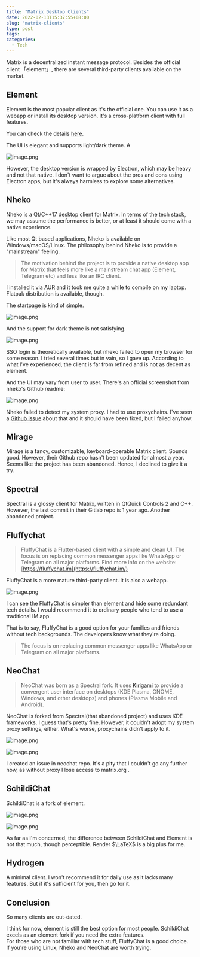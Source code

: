 ```yaml
---
title: "Matrix Desktop Clients"
date: 2022-02-13T15:37:55+08:00
slug: "matrix-clients"
type: post
tags:
categories:
  - Tech
---
```


Matrix is a decentralized instant message protocol. Besides the official client 「element」, there are several third-party clients available on the market.

## Element

Element is the most popular client as it's the official one. You can use it as a webapp or install its desktop version. It's a cross-platform client with full features.

You can check the details [here](https://matrix.org/docs/projects/client/element).

The UI is elegant and supports light/dark theme. A

![image.png](https://b3logfile.com/siyuan/1609132319768/assets/image-20220213153722-2c5cnta.png)

However, the desktop version is wrapped by Electron, which may be heavy and not that native. I don't want to argue about the pros and cons using Electron apps, but it's always harmless to explore some alternatives.

## Nheko

Nheko is a Qt/C++17 desktop client for Matrix. In terms of the tech stack, we may assume the performance is better, or at least it should come with a native experience.

Like most Qt based applications, Nheko is available on Windows/macOS/Linux. The philosophy behind Nheko is to provide a "mainstream" feeling.

> The motivation behind the project is to provide a native desktop app for Matrix that feels more like a mainstream chat app (Element, Telegram etc) and less like an IRC client.
>

I installed it via AUR and it took me quite a while to compile on my laptop. Flatpak distribution is available, though.

The startpage is kind of simple.

![image.png](https://b3logfile.com/siyuan/1609132319768/assets/image-20220213163118-0iq8pv0.png)

And the support for dark theme is not satisfying.

![image.png](https://b3logfile.com/siyuan/1609132319768/assets/image-20220213163340-jfljaci.png)

SSO login is theoretically available, but nheko failed to open my browser for some reason. I tried several times but in vain, so I gave up. According to what I've experienced, the client is far from refined and is not as decent as element.

And the UI may vary from user to user. There's an official screenshot from nheko's Github readme:

![image.png](https://b3logfile.com/siyuan/1609132319768/assets/image-20220213164727-yprh0nc.png)

Nheko failed to detect my system proxy. I had to use proxychains. I've seen a [Github issue](https://github.com/Nheko-Reborn/nheko/issues/29) about that and it should have been fixed, but I failed anyhow.

## Mirage

Mirage is a fancy, customizable, keyboard-operable Matrix client. Sounds good. However, their Github repo hasn't been updated for almost a year. Seems like the project has been abandoned. Hence, I declined to give it a try.

## Spectral

Spectral is a glossy client for Matrix, written in QtQuick Controls 2 and C++. However, the last commit in their Gitlab repo is 1 year ago. Another abandoned project.

## Fluffychat

> FluffyChat is a Flutter-based client with a simple and clean UI. The focus is on replacing common messenger apps like WhatsApp or Telegram on all major platforms. Find more info on the website: [https://fluffychat.im](https://fluffychat.im/)
>

FluffyChat is a more mature third-party client. It is also a webapp.

![image.png](https://b3logfile.com/siyuan/1609132319768/assets/image-20220213170814-w3jnvzl.png)

I can see the FluffyChat is simpler than element and hide some redundant tech details. I would recommend it to ordinary people who tend to use a traditional IM app.

That is to say, FluffyChat is a good option for your families and friends without tech backgrounds. The developers know what they're doing.

> The focus is on replacing common messenger apps like WhatsApp or Telegram on all major platforms. 
>

## NeoChat

> NeoChat was born as a Spectral fork. It uses [Kirigami](https://develop.kde.org/frameworks/kirigami/) to provide a convergent user interface on desktops (KDE Plasma, GNOME, Windows, and other desktops) and phones (Plasma Mobile and Android).
>

NeoChat is forked from Spectral(that abandoned project) and uses KDE frameworks. I guess that's pretty fine. However, it couldn't adopt my system proxy settings, either. What's worse, proxychains didn't apply to it.

![image.png](https://b3logfile.com/siyuan/1609132319768/assets/image-20220213172000-12bleb3.png)

![image.png](https://b3logfile.com/siyuan/1609132319768/assets/image-20220213171820-2nwz3em.png)

I created an issue in neochat repo. It's a pity that I couldn't go any further now, as without proxy I lose access to matrix.org .

## SchildiChat

SchildiChat is a fork of element.

![image.png](https://b3logfile.com/siyuan/1609132319768/assets/image-20220213175038-gdvs5wj.png)

![image.png](https://b3logfile.com/siyuan/1609132319768/assets/image-20220213175046-0ltl2w2.png)

As far as I'm concerned, the difference between SchildiChat and Element is not that much, though perceptible. Render $\LaTeX$ is a big plus for me.

## Hydrogen

A minimal client. I won't recommend it for daily use as it lacks many features. But if it's sufficient for you, then go for it.

## Conclusion

So many clients are out-dated.  

I think for now, element is still the best option for most people. SchildiChat excels as an element fork if you need the extra features.  
For those who are not familiar with tech stuff, FluffyChat is a good choice.  
If you're using Linux, Nheko and NeoChat are worth trying.
